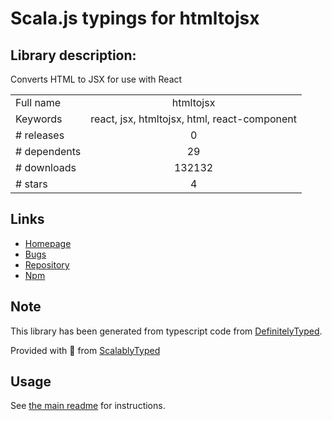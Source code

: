 
# Scala.js typings for htmltojsx


## Library description:
Converts HTML to JSX for use with React

|                    |                 |
| ------------------ | :-------------: |
| Full name          | htmltojsx |
| Keywords           | react, jsx, htmltojsx, html, react-component |
| # releases         | 0 |
| # dependents       | 29 |
| # downloads        | 132132 |
| # stars            | 4 |

## Links
- [Homepage](https://github.com/reactjs/react-magic)
- [Bugs](https://github.com/reactjs/react-magic/issues)
- [Repository](https://github.com/reactjs/react-magic)
- [Npm](https://www.npmjs.com/package/htmltojsx)
    


## Note
This library has been generated from typescript code from [DefinitelyTyped](https://definitelytyped.org).

Provided with :purple_heart: from [ScalablyTyped](https://github.com/oyvindberg/ScalablyTyped)

## Usage
See [the main readme](../../readme.md) for instructions.


